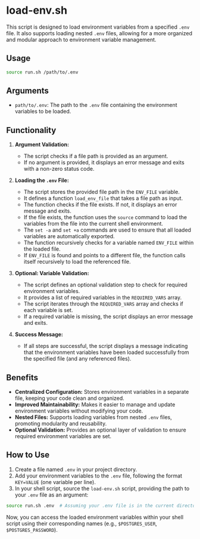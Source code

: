 # load-env.sh

This script is designed to load environment variables from a specified `.env` file. It also supports loading nested `.env` files, allowing for a more organized and modular approach to environment variable management.

## Usage

```bash
source run.sh /path/to/.env
```

## Arguments

- `path/to/.env`: The path to the `.env` file containing the environment variables to be loaded.

## Functionality

1. **Argument Validation:**

   - The script checks if a file path is provided as an argument.
   - If no argument is provided, it displays an error message and exits with a non-zero status code.

2. **Loading the `.env` File:**

   - The script stores the provided file path in the `ENV_FILE` variable.
   - It defines a function `load_env_file` that takes a file path as input.
   - The function checks if the file exists. If not, it displays an error message and exits.
   - If the file exists, the function uses the `source` command to load the variables from the file into the current shell environment.
   - The `set -a` and `set +a` commands are used to ensure that all loaded variables are automatically exported.
   - The function recursively checks for a variable named `ENV_FILE` within the loaded file.
   - If `ENV_FILE` is found and points to a different file, the function calls itself recursively to load the referenced file.

3. **Optional: Variable Validation:**

   - The script defines an optional validation step to check for required environment variables.
   - It provides a list of required variables in the `REQUIRED_VARS` array.
   - The script iterates through the `REQUIRED_VARS` array and checks if each variable is set.
   - If a required variable is missing, the script displays an error message and exits.

4. **Success Message:**
   - If all steps are successful, the script displays a message indicating that the environment variables have been loaded successfully from the specified file (and any referenced files).

## Benefits

- **Centralized Configuration:** Stores environment variables in a separate file, keeping your code clean and organized.
- **Improved Maintainability:** Makes it easier to manage and update environment variables without modifying your code.
- **Nested Files:** Supports loading variables from nested `.env` files, promoting modularity and reusability.
- **Optional Validation:** Provides an optional layer of validation to ensure required environment variables are set.

## How to Use

1. Create a file named `.env` in your project directory.
2. Add your environment variables to the `.env` file, following the format `KEY=VALUE` (one variable per line).
3. In your shell script, source the `load-env.sh` script, providing the path to your `.env` file as an argument:

```bash
source run.sh .env  # Assuming your .env file is in the current directory
```

Now, you can access the loaded environment variables within your shell script using their corresponding names (e.g., `$POSTGRES_USER`, `$POSTGRES_PASSWORD`).
